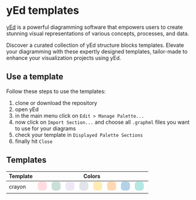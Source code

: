 # yEd templates

[yEd](https://www.yworks.com/products/yed) is a powerful diagramming software that empowers users to create stunning visual representations of various concepts, processes, and data.

Discover a curated collection of yEd structure blocks templates. Elevate your diagramming with these expertly designed templates, tailor-made to enhance your visualization projects using yEd.

## Use a template

Follow these steps to use the templates:

1. clone or download the repository
2. open yEd
3. in the main menu click on `Edit > Manage Palette...`
4. now click on `Import Section...` and choose all `.graphml` files you want to use for your diagrams
5. check your template in `Displayed Palette Sections`
6. finally hit `Close`

## Templates

| Template | Colors |
| --- | --- |
| crayon | ![crayon color palette](structure%20blocks/crayon/assets/ColorPicker.png) |